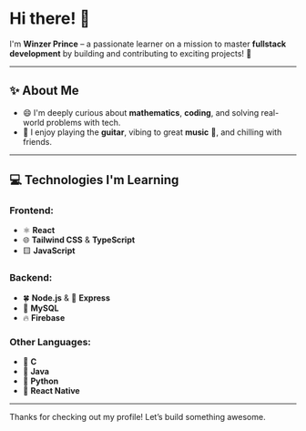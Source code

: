 # Hi there! 👋

I'm **Winzer Prince** – a passionate learner on a mission to master **fullstack development** by building and contributing to exciting projects! 🚀

---

## ✨ About Me
- 😄 I'm deeply curious about **mathematics**, **coding**, and solving real-world problems with tech.
- 🎸 I enjoy playing the **guitar**, vibing to great **music** 🎵, and chilling with friends.

---

## 💻 Technologies I'm Learning

### Frontend:
- ⚛️ **React**
- 🌐 **Tailwind CSS** & **TypeScript**
- 🟨 **JavaScript**

### Backend:
- 🍀 **Node.js** & 🚀 **Express**
- 🐬 **MySQL**
- 🔥 **Firebase**

### Other Languages:
- 🔵 **C**
- 🍵 **Java**
- 🐍 **Python**
- 📲 **React Native**

---

Thanks for checking out my profile! Let’s build something awesome.

